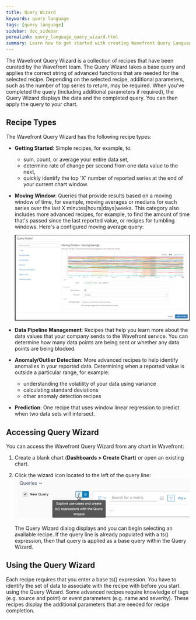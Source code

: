 ```yaml
---
title: Query Wizard
keywords: query language
tags: [query language]
sidebar: doc_sidebar
permalink: query_language_query_wizard.html
summary: Learn how to get started with creating Wavefront Query Language expressions using Query Wizard.
---
```

The Wavefront Query Wizard is a collection of recipes that have been curated by the Wavefront team. The Query Wizard takes a base query and applies the correct string of advanced functions that are needed for the selected recipe. Depending on the selected recipe, additional parameters, such as the number of top series to return, may be required. When you've completed the query (including additional parameters if required), the Query Wizard displays the data and the completed query. You can then apply the query to your chart.

## Recipe Types

The Wavefront Query Wizard has the following recipe types:

- **Getting Started**: Simple recipes, for example, to:
  - sum, count, or average your entire data set,
  - determine rate of change per second from one data value to the next,
  - quickly identify the top 'X' number of reported series at the end of your current chart window.
- **Moving Window**: Queries that provide results based on a moving window of time, for example, moving averages or medians for each series over the last X minutes\|hours\|days\|weeks. This category also includes more advanced recipes, for example, to find the amount of time that's passed since the last reported value, or recipes for tumbling windows. Here's a configured moving average query:

  ![recipe_selected](images/recipe_selected.png)

- **Data Pipeline Management**: Recipes that help you learn more about the data values that  your company sends to the Wavefront service. You can determine how many data points are being sent or whether any data points are being blocked.
- **Anomaly/Outlier Detection**: More advanced recipes to help identify anomalies in your reported data. Determining when a reported value is outside a particular range, for example:
  - understanding the volatility of your data using variance
  - calculating standard deviations
  - other anomaly detection recipes
- **Prediction**: One recipe that uses window linear regression to predict when two data sets will intersect.

## Accessing Query Wizard

You can access the Wavefront Query Wizard from any chart in Wavefront:

1. Create a blank chart (**Dashboards > Create Chart**) or open an existing chart.
1. Click the wizard icon located to the left of the query line:
  ![wizard_button](images/wizard_button.png)

    The Query Wizard dialog displays and you can begin selecting an available recipe. If the  query line is already populated with a  ts() expression, then that query is applied as a base query within the Query Wizard.

## Using the Query Wizard

Each recipe requires that you enter a base ts() expression. You have to identify the set of data to associate with the recipe with before you start using the Query Wizard. Some advanced recipes require knowledge of tags (e.g. source and point) or event parameters (e.g. name and severity). These recipes display the additional parameters that are needed for recipe completion.
